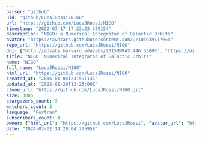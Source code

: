 ```yaml
---
parser: "github"
uid: "github/LucaJRossi/NIGO"
url: "https://github.com/LucaJRossi/NIGO"
timestamp: "2022-07-17 17:23:23.389154"
description: "NIGO: a Numerical Integrator of Galactic Orbits"
avatar: "https://avatars.githubusercontent.com/u/10393911?v=4"
repo_url: "https://github.com/LucaJRossi/NIGO"
doi: ["http://adsabs.harvard.edu/abs/2015MNRAS.446.3389R", "https://ui.adsabs.harvard.edu/abs/2015ascl.soft01002R/abstract"]
title: "NIGO: Numerical Integrator of Galactic Orbits"
name: "NIGO"
full_name: "LucaJRossi/NIGO"
html_url: "https://github.com/LucaJRossi/NIGO"
created_at: "2015-01-04T23:59:13Z"
updated_at: "2022-01-29T13:25:00Z"
clone_url: "https://github.com/LucaJRossi/NIGO.git"
size: 3005
stargazers_count: 3
watchers_count: 3
language: "Fortran"
subscribers_count: 4
owner: {"html_url": "https://github.com/LucaJRossi", "avatar_url": "https://avatars.githubusercontent.com/u/10393911?v=4", "login": "LucaJRossi", "type": "User"}
date: "2024-03-02 14:20:04.775958"
---
```

